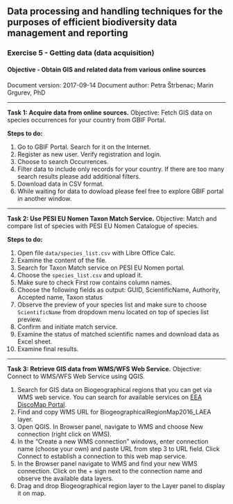## Data processing and handling techniques for the purposes of efficient biodiversity data management and reporting
### Exercise 5 - Getting data (data acquisition)
#### Objective - Obtain GIS and related data from various online sources
Document version: 2017-09-14
Document author: Petra Štrbenac; Marin Grgurev, PhD

---

**Task 1: Acquire data from online sources.**
Objective: Fetch GIS data on species occurrences for your country from GBIF Portal.

**Steps to do:**
1. Go to GBIF Portal. Search for it on the Internet.
2. Register as new user. Verify registration and login.
3. Choose to search Occurrences.
4. Filter data to include only records for your country. If there are too many search results please add additional filters.
5. Download data in CSV format.
6. While waiting for data to dowload please feel free to explore GBIF portal in
   another window.

---

**Task 2: Use PESI EU Nomen Taxon Match Service.**
Objective: Match and compare list of species with PESI EU Nomen Catalogue of species.

**Steps to do:**
1. Open file `data/species_list.csv` with Libre Office Calc.
2. Examine the content of the file.
3. Search for Taxon Match service on PESI EU Nomen portal.
4. Choose the `species_list.csv` and upload it.
5. Make sure to check First row contains column names.
6. Choose the following fields as output: GUID, ScientificName, Authority, Accepted name, Taxon status
7. Observe the preview of your species list and make sure to choose `ScientificName` from dropdown menu located on top of species list preview.
8. Confirm and initiate match service.
9. Examine the status of matched scientific names and download data as Excel sheet.
10. Examine final results.

---

**Task 3: Retrieve GIS data from WMS/WFS Web Service.**
Objective: Connect to WMS/WFS Web Service using QGIS.

1. Search for GIS data on Biogeographical regions that you can get via WMS web service. You can search for available services on [EEA DiscoMap Portal](http://discomap.eea.europa.eu).
2. Find and copy WMS URL for BiogeographicalRegionMap2016_LAEA layer.
3. Open QGIS. In Browser panel, navigate to WMS and choose New connection (right click on WMS).
4. In the “Create a new WMS connection” windows, enter connection name (choose your own) and paste URL from step 3 to URL field. Click Connect to establish a connection to this web map service.
5. In the Browser panel navigate to WMS and find your new WMS connection. Click on the + sign next to the connection name and observe the available data layers.
6. Drag and drop Biogeographical region layer to the Layer panel to display it on map.
